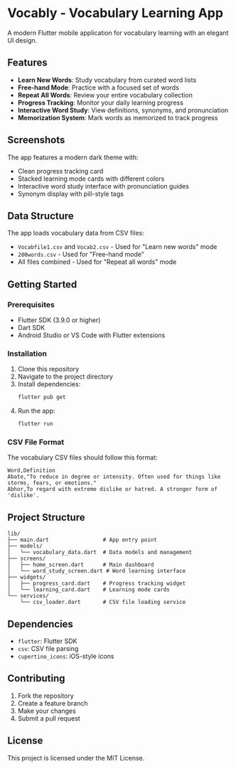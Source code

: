 # Vocably - Vocabulary Learning App

A modern Flutter mobile application for vocabulary learning with an elegant UI design.

## Features

- **Learn New Words**: Study vocabulary from curated word lists
- **Free-hand Mode**: Practice with a focused set of words
- **Repeat All Words**: Review your entire vocabulary collection
- **Progress Tracking**: Monitor your daily learning progress
- **Interactive Word Study**: View definitions, synonyms, and pronunciation
- **Memorization System**: Mark words as memorized to track progress

## Screenshots

The app features a modern dark theme with:
- Clean progress tracking card
- Stacked learning mode cards with different colors
- Interactive word study interface with pronunciation guides
- Synonym display with pill-style tags

## Data Structure

The app loads vocabulary data from CSV files:
- `Vocabfile1.csv` and `Vocab2.csv` - Used for "Learn new words" mode
- `200words.csv` - Used for "Free-hand mode"
- All files combined - Used for "Repeat all words" mode

## Getting Started

### Prerequisites

- Flutter SDK (3.9.0 or higher)
- Dart SDK
- Android Studio or VS Code with Flutter extensions

### Installation

1. Clone this repository
2. Navigate to the project directory
3. Install dependencies:
   ```bash
   flutter pub get
   ```
4. Run the app:
   ```bash
   flutter run
   ```

### CSV File Format

The vocabulary CSV files should follow this format:
```csv
Word,Definition
Abate,"To reduce in degree or intensity. Often used for things like storms, fears, or emotions."
Abhor,To regard with extreme dislike or hatred. A stronger form of 'dislike'.
```

## Project Structure

```
lib/
├── main.dart                 # App entry point
├── models/
│   └── vocabulary_data.dart  # Data models and management
├── screens/
│   ├── home_screen.dart      # Main dashboard
│   └── word_study_screen.dart # Word learning interface
├── widgets/
│   ├── progress_card.dart    # Progress tracking widget
│   └── learning_card.dart    # Learning mode cards
└── services/
    └── csv_loader.dart       # CSV file loading service
```

## Dependencies

- `flutter`: Flutter SDK
- `csv`: CSV file parsing
- `cupertino_icons`: iOS-style icons

## Contributing

1. Fork the repository
2. Create a feature branch
3. Make your changes
4. Submit a pull request

## License

This project is licensed under the MIT License.

